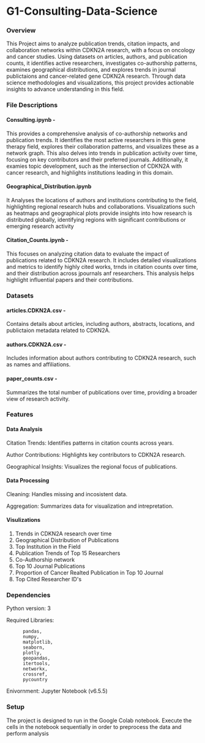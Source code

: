 # G1-Consulting-Data-Science

### Overview 

This Project aims to analyze publication trends, citation impacts, and collaboration networks within CDKN2A research, with a focus on oncology and cancer studies. Using datasets on articles, authors, and publication counts, it identifies active researchers, investigates co-authorship patterns, examines geographical distributions, and explores trends in journal publictaions and cancer-related gene CDKN2A research. Through data science methodologies and visualizations, this project provides actionable insights to advance understanding in this field.

### File Descriptions

#### Consulting.ipynb - 

This provides a comprehensive analysis of co-authorship networks and publication trends. It identifies the most active researchers in this gene therapy field, explores their collaboration patterns, and visualizes these as a network graph. This also delves into trends in publication activity over time, focusing on key contributors and their preferred journals. Additionally, it examies topic development, such as the intersection of CDKN2A with cancer research, and highlights institutions leading in this domain.

#### Geographical_Distribution.ipynb

It Analyses the locations of authors and institutions contributing to the field, highlighting regional research hubs and collaborations. Visualizations such as heatmaps and geographical plots provide insights into how research is distributed globally, identifying regions with significant contributions or emerging research activity

#### Citation_Counts.ipynb - 

This focuses on analyzing citation data to evaluate the impact of publications related to CDKN2A research. It includes detailed visualizations and metrics to identify highly cited works, trnds in citation counts over time, and their distribution across jpournals anf researchers. This analysis helps highlight influential papers and their contributions.

### Datasets 

#### articles.CDKN2A.csv - 

Contains details about articles, including authors, abstracts, locations, and publictaion metadata related to CDKN2A.

#### authors.CDKN2A.csv -

Includes information about authors contributing to CDKN2A research, such as names and affiliations.

#### paper_counts.csv -

Summarizes the total number of publications over time, providing a broader view of research activity.

### Features 

#### Data Analysis 

Citation Trends: Identifies patterns in citation counts across years.

Author Contributions: Highlights key contributors to CDKN2A research.

Geographical Insights: Visualizes the regional focus of publications.

#### Data Processing 

Cleaning: Handles missing and incosistent data. 

Aggregation: Summarizes data for visualization and intrepretation.

#### Visulizations

1. Trends in CDKN2A research over time
2. Geographical Distribution of Publications
3. Top Institution in the Field
4. Publication Trends of Top 15 Researchers 
5. Co-Authorship network
6. Top 10 Journal Publications 
7. Proportion of Cancer Realted Publication in Top 10 Journal
8. Top Cited Researcher ID's

### Dependencies 

Python version: 3

Required Libraries:

          pandas,
          numpy,
          matplotlib,
          seaborn,
          plotly,
          geopandas,
          itertools,
          networkx,
          crossref,
          pycountry

Enivornment: Jupyter Notebook (v6.5.5)
          
### Setup
The project is designed to run in the Google Colab notebook. Execute the cells in the notebook sequentially in order to preprocess the data and perform analysis          
          
